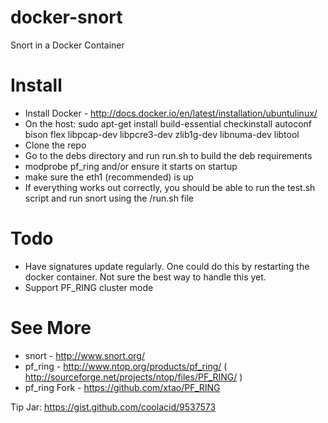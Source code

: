 docker-snort
============

Snort in a Docker Container

Install
============

- Install Docker - http://docs.docker.io/en/latest/installation/ubuntulinux/
- On the host: sudo apt-get install build-essential checkinstall autoconf bison flex libpcap-dev libpcre3-dev zlib1g-dev libnuma-dev libtool
- Clone the repo
- Go to the debs directory and run run.sh to build the deb requirements
- modprobe pf_ring and/or ensure it starts on startup
- make sure the eth1 (recommended) is up
- If everything works out correctly, you should be able to run the test.sh script and run snort using the /run.sh file

Todo
====

- Have signatures update regularly. One could do this by restarting the docker container. Not sure the best way to handle this yet.
- Support PF_RING cluster mode

See More
========

- snort - http://www.snort.org/
- pf_ring - http://www.ntop.org/products/pf_ring/ ( http://sourceforge.net/projects/ntop/files/PF_RING/ )
- pf_ring Fork - https://github.com/xtao/PF_RING

Tip Jar: https://gist.github.com/coolacid/9537573